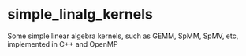 # simple_linalg_kernels
Some simple linear algebra kernels, such as GEMM, SpMM, SpMV, etc, implemented in C++ and OpenMP

